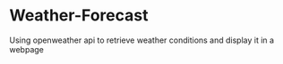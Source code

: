 # Weather-Forecast

Using openweather api to retrieve weather conditions and display it in a webpage

